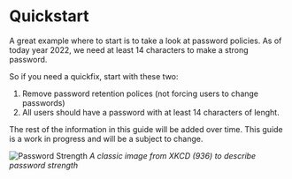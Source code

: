 # Quickstart

A great example where to start is to take a look at password policies.
As of today year 2022, we need at least 14 characters to make a strong password.

So if you need a quickfix, start with these two:
    
1. Remove password retention polices (not forcing users to change passwords)
2. All users should have a password with at least 14 characters of lenght.

The rest of the information in this guide will be added over time.
This guide is a work in progress and will be a subject to change.

![Password Strength](https://imgs.xkcd.com/comics/password_strength.png "https://xkcd.com/936/")
*A classic image from XKCD (936) to describe password strength*